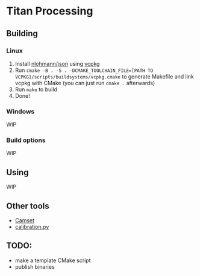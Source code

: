 # Titan Processing

## Building
### Linux
1. Install [nlohmann/json](https://github.com/nlohmann/json) using [vcpkg](https://github.com/Microsoft/vcpkg)
2. Run `cmake -B . -S . -DCMAKE_TOOLCHAIN_FILE=[PATH TO VCPKG]/scripts/buildsystems/vcpkg.cmake` to generate Makefile and link vcpkg with CMake (you can just run `cmake .` afterwards)
3. Run `make` to build
4. Done!
### Windows
WIP
### Build options
WIP
## Using
WIP
## Other tools
- [Camset](https://github.com/azeam/camset)
- [calibration.py](tools/calibration.md)
## TODO:
- make a template CMake script
- publish binaries